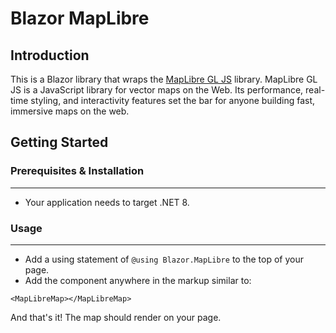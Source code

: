 # Blazor MapLibre

## Introduction
This is a Blazor library that wraps the [MapLibre GL JS](https://github.com/maplibre/maplibre-gl-js/) library. MapLibre GL JS is a JavaScript library for vector maps on the Web. Its performance, real-time styling, and interactivity features set the bar for anyone building fast, immersive maps on the web.

## Getting Started
### Prerequisites & Installation 
--- 
- Your application needs to target .NET 8. 

### Usage 
---
- Add a using statement of `@using Blazor.MapLibre` to the top of your page. 
- Add the component anywhere in the markup similar to: 
```
<MapLibreMap></MapLibreMap>
```

And that's it! The map should render on your page. 

